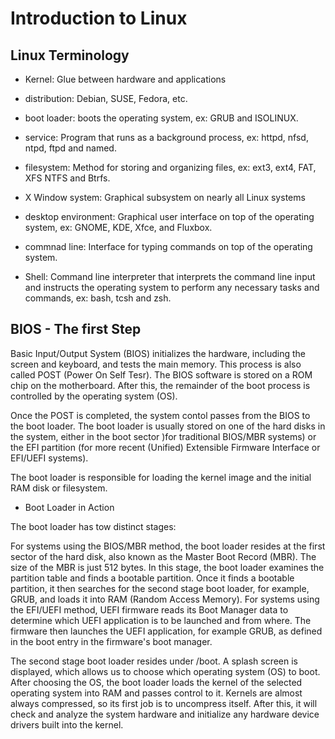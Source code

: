 # Introduction to Linux

## Linux Terminology 
- Kernel: Glue between hardware and applications

- distribution: Debian, SUSE, Fedora, etc. 

- boot loader: boots the operating system, ex: GRUB and ISOLINUX.

- service: Program that runs as a background process, ex: httpd, nfsd, ntpd, ftpd and named.

- filesystem: Method for storing and organizing files, ex: ext3, ext4, FAT, XFS NTFS and Btrfs.

- X Window system: Graphical subsystem on nearly all Linux systems

- desktop environment: Graphical user interface on top of the operating system, ex: GNOME, KDE, Xfce, and Fluxbox.

- commnad line: Interface for typing commands on top of the operating system.

- Shell: Command line interpreter that interprets the command line input and instructs the operating system to perform any necessary tasks and commands, ex: bash, tcsh and zsh.

## BIOS - The first Step
Basic Input/Output System (BIOS) initializes the hardware, including the screen and keyboard, and tests the main memory. This process is also called POST (Power On Self Tesr). The BIOS software is stored on a ROM chip on the motherboard. After this, the remainder of the boot process is controlled by the operating system (OS).

Once the POST is completed, the system contol passes from the BIOS to the boot loader. The boot loader is usually stored on one of the hard disks in the system, either in the boot sector )for traditional BIOS/MBR systems) or the EFI partition (for more recent (Unified) Extensible Firmware Interface or EFI/UEFI systems).

The boot loader is responsible for loading the kernel image and the initial RAM disk or filesystem.

- Boot Loader in Action

The boot loader has tow distinct stages: 

For systems using the BIOS/MBR method, the boot loader resides at the first sector of the hard disk, also known as the Master Boot Record (MBR). The size of the MBR is just 512 bytes. In this stage, the boot loader examines the partition table and finds a bootable partition. Once it finds a bootable partition, it then searches for the second stage boot loader, for example, GRUB, and loads it into RAM (Random Access Memory). For systems using the EFI/UEFI method, UEFI firmware reads its Boot Manager data to determine which UEFI application is to be launched and from where. The firmware then launches the UEFI application, for example GRUB, as defined in the boot entry in the firmware's boot manager. 

The second stage boot loader resides under /boot. A splash screen is displayed, which allows us to choose which operating system (OS) to boot. After choosing the OS, the boot loader loads the kernel of the selected operating system into RAM and passes control to it. Kernels are almost always compressed, so its first job is to uncompress itself. After this, it will check and analyze the system hardware and initialize any hardware device drivers built into the kernel. 
